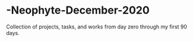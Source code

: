 # -Neophyte-December-2020
Collection of projects, tasks, and works from day zero through my first 90 days.

